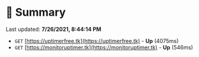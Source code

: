 # 📖 Summary
Last updated: **7/26/2021, 8:44:14 PM**

- `GET` [https://uptimerfree.tk](https://uptimerfree.tk) - **Up** (4075ms)
- `GET` [https://monitoruptimer.tk](https://monitoruptimer.tk) - **Up** (546ms)
